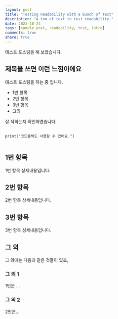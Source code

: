 ```yaml
---
layout: post
title: "Testing Readability with a Bunch of Text"
description: "A ton of text to test readability."
date: 2023-10-24
tags: [sample post, readability, test, intro]
comments: true
share: true
---
```


테스트 포스팅을 해 보았습니다.

## 제목을 쓰면 이런 느낌이에요

테스트 포스팅을 하는 중 입니다.

- 1번 항목
- 2번 항목
- 3번 항목
- 그외

잘 적히는지 확인하였습니다.

<pre>
<code>
print("코드블럭도 사용할 수 있어요.")
</code>
</pre>

## 1번 항목

1번 항목 상세내용입니다.

## 2번 항목

2번 항목 상세내용입니다.

## 3번 항목

3번 항목 상세내용입니다.

## 그 외

그 외에는 다음과 같은 것들이 있죠,

### 그 외 1

1번은 ...

### 그 외 2

2번은...
